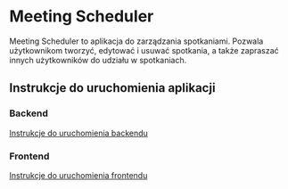 # Meeting Scheduler

Meeting Scheduler to aplikacja do zarządzania spotkaniami. Pozwala użytkownikom tworzyć, edytować i usuwać spotkania, a także zapraszać innych użytkowników do udziału w spotkaniach.

## Instrukcje do uruchomienia aplikacji

### Backend

[Instrukcje do uruchomienia backendu](backend/README.md)

### Frontend

[Instrukcje do uruchomienia frontendu](frontend/README.md)


